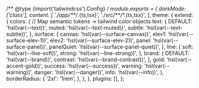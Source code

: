 /** @type {import('tailwindcss').Config} */
module.exports = {
  darkMode: ['class'],
  content: [
    './app/**/*.{ts,tsx}',
    './src/**/*.{ts,tsx}',
  ],
  theme: {
    extend: {
      colors: {
        // Map semantic tokens -> tailwind color objects
        text: {
          DEFAULT: 'hsl(var(--text))',
          muted: 'hsl(var(--text-muted))',
          subtle: 'hsl(var(--text-subtle))',
        },
        surface: {
          canvas: 'hsl(var(--surface-canvas))',
          elev1: 'hsl(var(--surface-elev-1))',
          elev2: 'hsl(var(--surface-elev-2))',
          panel: 'hsl(var(--surface-panel))',
          panelQuiet: 'hsl(var(--surface-panel-quiet))',
        },
        line: {
          soft: 'hsl(var(--line-soft))',
          strong: 'hsl(var(--line-strong))',
        },
        brand: {
          DEFAULT: 'hsl(var(--brand))',
          contrast: 'hsl(var(--brand-contrast))',
        },
        gold: 'hsl(var(--accent-gold))',
        success: 'hsl(var(--success))',
        warning: 'hsl(var(--warning))',
        danger: 'hsl(var(--danger))',
        info: 'hsl(var(--info))',
      },
      borderRadius: {
        '2xl': '1rem',
      },
    },
  },
  plugins: [],
};
